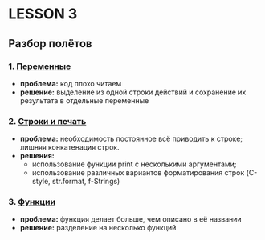 # LESSON 3

## Разбор полётов

### 1. [Переменные](vars.py)

- **проблема:** код плохо читаем
- **решение:** выделение из одной строки действий и сохранение их результата в отдельные переменные

### 2. [Строки и печать](print_and_strings.py)

- **проблема:** необходимость постоянное всё приводить к строке; лишняя конкатенация строк.
- **решения:**
  - использование функции print с несколькими аргументами;
  - использование различных вариантов форматирования строк (C-style, str.format, f-Strings)

### 3. [Функции](function.py)

- **проблема:** функция делает больше, чем описано в её названии
- **решение:** разделение на несколько функций

